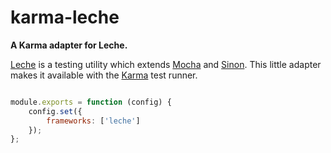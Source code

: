 # karma-leche

**A Karma adapter for Leche.**

[Leche](https://github.com/box/leche) is a testing utility which extends
[Mocha](http://mochajs.org/) and [Sinon](http://sinonjs.org/). This little adapter makes it
available with the [Karma](http://karma-runner.github.io/) test runner.

```js

module.exports = function (config) {
    config.set({
        frameworks: ['leche']
    });
};

```
